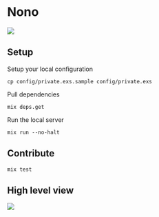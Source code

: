 # Nono

![](https://i.imgur.com/2N4NLnF.png)

## Setup

Setup your local configuration
```
cp config/private.exs.sample config/private.exs
```

Pull dependencies
```
mix deps.get
```

Run the local server
```
mix run --no-halt
```

## Contribute

```
mix test
```

## High level view

![](https://i.imgur.com/9vYaGPo.png)
